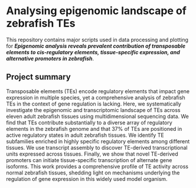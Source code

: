 # Analysing epigenomic landscape of zebrafish TEs
This repository contains major scripts used in data processing and plotting for ***Epigenomic analysis reveals prevalent contribution of transposable elements to cis-regulatory elements, tissue-specific expression, and alternative promoters in zebrafish***.

## Project summary
Transposable elements (TEs) encode regulatory elements that impact gene expression in multiple species, yet a comprehensive analysis of zebrafish TEs in the context of gene regulation is lacking. Here, we systematically investigate the epigenomic and transcriptomic landscape of TEs across eleven adult zebrafish tissues using multidimensional sequencing data. We find that TEs contribute substantially to a diverse array of regulatory elements in the zebrafish genome and that 37% of TEs are positioned in active regulatory states in adult zebrafish tissues. We identify TE subfamilies enriched in highly specific regulatory elements among different tissues. We use transcript assembly to discover TE-derived transcriptional units expressed across tissues. Finally, we show that novel TE-derived promoters can initiate tissue-specific transcription of alternate gene isoforms. This work provides a comprehensive profile of TE activity across normal zebrafish tissues, shedding light on mechanisms underlying the regulation of gene expression in this widely used model organism.

